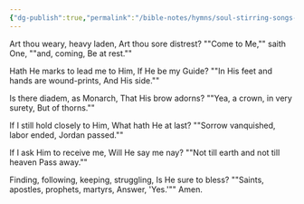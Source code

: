 ```yaml
---
{"dg-publish":true,"permalink":"/bible-notes/hymns/soul-stirring-songs-and-hymns/art-thou-weary-art-thou-languid/","title":"Art Thou Weary, Art Thou Languid?","created":"","updated":""}
---
```



Art thou weary, heavy laden,
Art thou sore distrest?
""Come to Me,"" saith One, ""and, coming,
Be at rest.""

Hath He marks to lead me to Him,
If He be my Guide?
""In His feet and hands are wound-prints,
And His side.""

Is there diadem, as Monarch,
That His brow adorns?
""Yea, a crown, in very surety,
But of thorns.""

If I still hold closely to Him,
What hath He at last?
""Sorrow vanquished, labor ended,
Jordan passed.""

If I ask Him to receive me,
Will He say me nay?
""Not till earth and not till heaven
Pass away.""

Finding, following, keeping, struggling,
Is He sure to bless?
""Saints, apostles, prophets, martyrs,
Answer, 'Yes.'""
Amen.